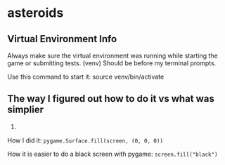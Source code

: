 # asteroids

## Virtual Environment Info
Always make sure the virtual environment was running while starting the game or submitting tests.
(venv) Should be before my terminal prompts.

Use this command to start it:
source venv/bin/activate

## The way I figured out how to do it vs what was simplier
1. 
How I did it:
`pygame.Surface.fill(screen, (0, 0, 0))`

How it is easier to do a black screen with pygame:
`screen.fill("black")`
